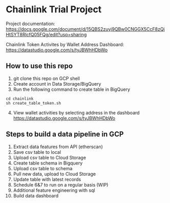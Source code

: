 # Chainlink Trial Project 

Project documentation: https://docs.google.com/document/d/15QBS2zuyj9QBw0CNGGX5CcF8zQjHtSYT8RlcfQ05FQg/edit?usp=sharing

Chainlink Token Activites by Wallet Address Dashboard: https://datastudio.google.com/s/tyJBWhHDbWo

## How to use this repo 
1. git clone this repo on GCP shell
2. Create account in Data Storage/BigQuery 
3. Run the following command to create table in BigQuery
``` 
cd chainlink
sh create_table_token.sh 
```
4. View wallet activities by selecting address in the dashboard
  https://datastudio.google.com/s/tyJBWhHDbWo

## Steps to build a data pipeline in GCP
1. Extract data features from API (etherscan) 
2. Save csv table to local
3. Upload csv table to Cloud Storage
4. Create table schema in Bigquery 
5. Upload csv table to schema 
6. Pull new data, upload to Cloud Storage 
7. Update table with latest records 
8. Schedule 6&7 to run on a regular basis (WIP)
9. Additional feature engineering with sql 
10. Build data dashboard 
